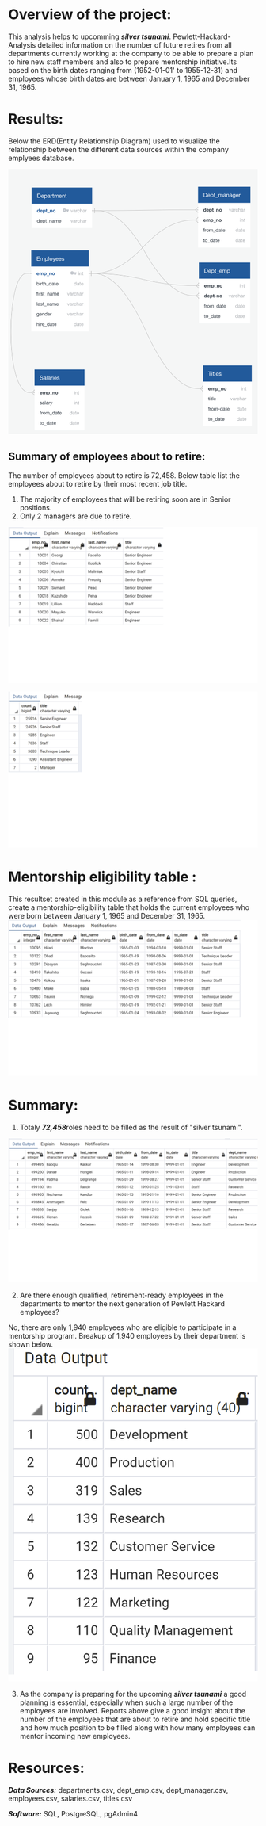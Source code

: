 # Overview of the project:
This analysis  helps to upcomming ***silver tsunami***. Pewlett-Hackard-Analysis detailed information on the number of future retires from all departments currently working at the company to be able to prepare a 
plan to hire new staff members and also to prepare mentorship initiative.Its based on the birth dates ranging from (1952-01-01' to 1955-12-31)
and employees whose birth dates are between January 1, 1965 and December 31, 1965.

# Results:
Below the ERD(Entity Relationship Diagram) used to visualize the relationship between the different data sources within the company emplyees database.

![employee_DB_ERD)](/Resources/employee_DB_ERD.png)

 ## Summary of employees about to retire:
 The number of employees about to retire is 72,458. Below table list the employees about to retire by their most recent job title.
1. The majority of employees that will be retiring soon are in Senior positions.
2. Only 2 managers are due to retire.

![unique_title](/Resources/unique_titles.png)

![retiring_titles](/Resources/retiring_titles1.png)

# Mentorship eligibility table :
 This resultset created in this module as a reference from SQL queries, create a mentorship-eligibility table that holds the current employees who were born between January 1, 1965 and December 31, 1965.
![Mentorship_Eligibility](/Resources/Mentorship_Eligibility.png)

# Summary:
1. Totaly ***72,458***roles need to be filled as the result of "silver tsunami".

![Ready To Retite](/Resources/ready_retire.png)

2. Are there enough qualified, retirement-ready employees in the departments to mentor the next generation of Pewlett Hackard employees?

No, there are only 1,940 employees who are eligible to participate in a mentorship program. Breakup of 1,940 employees by their department is shown below.
![Department wise summary)](/Resources/image3_1.png)

3. As the company is preparing for the upcoming ***silver tsunami*** a good planning is essential, especially when such a large number of the employees are involved. Reports above give a good insight about the number of the employees that are about to retire and hold specific title and how much position to be filled along with how many employees can mentor incoming new employees.

# Resources:
***Data Sources:*** departments.csv, dept_emp.csv, dept_manager.csv, employees.csv, salaries.csv, titles.csv

***Software:*** SQL, PostgreSQL, pgAdmin4
